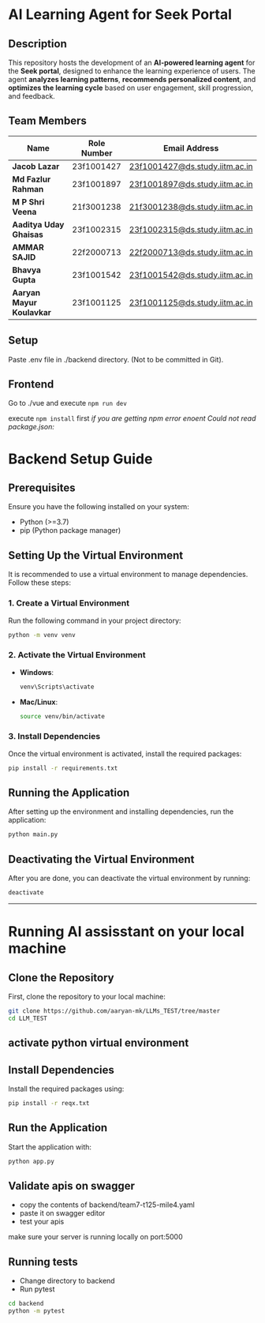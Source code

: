 # AI Learning Agent for Seek Portal

## Description  
This repository hosts the development of an **AI-powered learning agent** for the **Seek portal**, designed to enhance the learning experience of users. The agent **analyzes learning patterns**, **recommends personalized content**, and **optimizes the learning cycle** based on user engagement, skill progression, and feedback.

## Team Members  

| Name                        | Role Number                         | Email Address                      |  
|-----------------------------|------------------------------------|------------------------------------|  
| **Jacob Lazar**             | 23f1001427                         | 23f1001427@ds.study.iitm.ac.in    |  
| **Md Fazlur Rahman**        | 23f1001897                         | 23f1001897@ds.study.iitm.ac.in    |  
| **M P Shri Veena**          | 21f3001238                         | 21f3001238@ds.study.iitm.ac.in    |  
| **Aaditya Uday Ghaisas**    | 23f1002315                         | 23f1002315@ds.study.iitm.ac.in    |  
| **AMMAR SAJID**             | 22f2000713                         | 22f2000713@ds.study.iitm.ac.in    |  
| **Bhavya Gupta**            | 23f1001542                         | 23f1001542@ds.study.iitm.ac.in    |  
| **Aaryan Mayur Koulavkar**  | 23f1001125                         | 23f1001125@ds.study.iitm.ac.in    |  


## Setup
Paste .env file in ./backend directory. (Not to be committed in Git).

## Frontend
Go to ./vue and execute `npm run dev`  

execute `npm install` first _if you are getting npm error enoent Could not read package.json:_


# Backend Setup Guide

## Prerequisites
Ensure you have the following installed on your system:
- Python (>=3.7)
- pip (Python package manager)

## Setting Up the Virtual Environment
It is recommended to use a virtual environment to manage dependencies. Follow these steps:

### **1. Create a Virtual Environment**
Run the following command in your project directory:

```bash
python -m venv venv
```

### **2. Activate the Virtual Environment**
- **Windows**:
  ```bash
  venv\Scripts\activate
  ```
- **Mac/Linux**:
  ```bash
  source venv/bin/activate
  ```

### **3. Install Dependencies**
Once the virtual environment is activated, install the required packages:

```bash
pip install -r requirements.txt
```

## Running the Application
After setting up the environment and installing dependencies, run the application:

```bash
python main.py
```

## Deactivating the Virtual Environment
After you are done, you can deactivate the virtual environment by running:

```bash
deactivate
```

---

# Running AI assisstant on your local machine

## Clone the Repository
First, clone the repository to your local machine:
```sh
git clone https://github.com/aaryan-mk/LLMs_TEST/tree/master
cd LLM_TEST
```

## activate python virtual environment

## Install Dependencies
Install the required packages using:
```sh
pip install -r reqx.txt
```

## Run the Application
Start the application with:
```sh
python app.py
```

## Validate apis on swagger

- copy the contents of backend/team7-t125-mile4.yaml
- paste it on swagger editor
- test your apis

make sure your server is running locally on port:5000


## Running tests 
- Change directory to backend
- Run pytest

```bash
cd backend
python -m pytest
```
